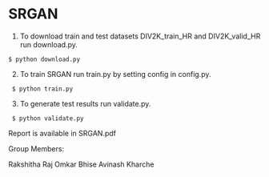 # SRGAN

1. To download train and test datasets DIV2K_train_HR and DIV2K_valid_HR run download.py. 

  ```$ python download.py```
  
2. To train SRGAN run train.py by setting config in config.py.

 ``` $ python train.py```
  
3. To generate test results run validate.py.

 ``` $ python validate.py```

Report is available in SRGAN.pdf

Group Members:

Rakshitha Raj
Omkar Bhise
Avinash Kharche
